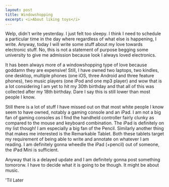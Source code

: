 ```yaml
---
layout: post
title: Windowshopping
excerpt: <i>About liking toys</i>
---
```

Welp, didn't write yesterday. I just felt too sleepy. I think I need to schedule a particular time in the day where regardless of what 
else is happening, I write. Anyway, today I will write some stuff about my love towards electronic stuff. No, this is not a statement of 
purpose begging some university to give me admission because look I always loved electronics. 

It has been always more of a windowshopping type of love because goddamn they are expensive! Still, I have owned two laptops, two
kindles, one desktop, multiple phones (one iOS, three Android and three feature phones), two music players (one iPod and one mp3
player) and wow that is a lot considering I am yet to hit my 30th birthday and that all of this was collected after my 18th 
birthday. Dare I say this is still lower than most people I know. 

Still there is a lot of stuff I have missed out on that most white people I know seem to have owned, notably a gaming console and
an iPad. I am not a big fan of gaming consoles as I find the handheld controller fairly clunky as compared to the mouse and 
keyboard combination. The iPad is definitely on my list though! I am especially a big fan of the Pencil. Similarly another thing
that makes me interested is the Remarkable Tablet. Both these tablets target my requirement of being able to write and annotate on whatever I
am reading. I am definitely gonna wheedle the iPad (+pencil) out of someone, the iPad Mini is sufficient. 

Anyway that is a delayed update and I am definitely gonna post something tomororw. I have to decide what it is going to be though.
It might be about music. 

'Til Later
